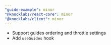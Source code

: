 ```yaml
---
"guide-example": minor
"@knocklabs/react-core": minor
"@knocklabs/client": minor
---
```


- Support guides ordering and throttle settings
- Add `useGuides` hook
